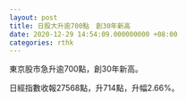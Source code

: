 ```yaml
---
layout: post
title: 日股大升逾700點　創30年新高
date: 2020-12-29 14:54:09.000000000 +08:00
categories: rthk
---
```


東京股市急升逾700點，創30年新高。

日經指數收報27568點，升714點，升幅2.66%。
